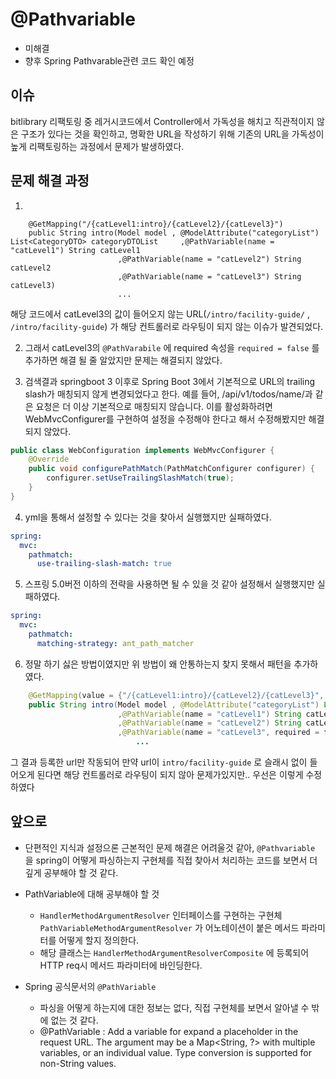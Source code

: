 # @Pathvariable

- 미해결
- 향후 Spring Pathvarable관련 코드 확인 예정

## 이슈

bitlibrary 리팩토링 중 레거시코드에서 Controller에서 가독성을 해치고 직관적이지 않은 구조가 있다는 것을 확인하고, 명확한 URL을 작성하기 위해 기존의 URL을 가독성이 높게 리팩토링하는 과정에서 문제가 발생하였다.

## 문제 해결 과정

1. 
```
    @GetMapping("/{catLevel1:intro}/{catLevel2}/{catLevel3}")
    public String intro(Model model , @ModelAttribute("categoryList") List<CategoryDTO> categoryDTOList     ,@PathVariable(name = "catLevel1") String catLevel1
                        ,@PathVariable(name = "catLevel2") String catLevel2
                        ,@PathVariable(name = "catLevel3") String catLevel3)
                        ...
```
해당 코드에서 catLevel3의 값이 들어오지 않는 URL(`/intro/facility-guide/` , `/intro/facility-guide`) 가 해당 컨트롤러로 라우팅이 되지 않는 이슈가 발견되었다.

2. 그래서 catLevel3의 `@PathVarabile` 에 required 속성을 `required = false` 를 추가하면 해결 될 줄 알았지만 문제는 해결되지 않았다.

3. 검색결과 springboot 3 이후로 Spring Boot 3에서 기본적으로 URL의 trailing slash가 매칭되지 않게 변경되었다고 한다. 예를 들어, /api/v1/todos/name/과 같은 요청은 더 이상 기본적으로 매칭되지 않습니다.
이를 활성화하려면 WebMvcConfigurer를 구현하여 설정을 수정해야 한다고 해서 수정해봤지만 해결되지 않았다.

```java
public class WebConfiguration implements WebMvcConfigurer {
    @Override
    public void configurePathMatch(PathMatchConfigurer configurer) {
        configurer.setUseTrailingSlashMatch(true);
    }
}
```

4. yml을 통해서 설정할 수 있다는 것을 찾아서 실행했지만 실패하였다.
```yml
spring:
  mvc:
    pathmatch:
      use-trailing-slash-match: true
```

5. 스프링 5.0버전 이하의 전략을 사용하면 될 수 있을 것 같아 설정해서 실행했지만 실패하였다.

```yml
spring:
  mvc:
    pathmatch:
      matching-strategy: ant_path_matcher
```

6. 정말 하기 싫은 방법이였지만 위 방법이 왜 안통하는지 찾지 못해서 패턴을 추가하였다.
```java
    @GetMapping(value = {"/{catLevel1:intro}/{catLevel2}/{catLevel3}", "/{catLevel1:intro}/{catLevel2}/"})
    public String intro(Model model , @ModelAttribute("categoryList") List<CategoryDTO> categoryDTOList
                        ,@PathVariable(name = "catLevel1") String catLevel1
                        ,@PathVariable(name = "catLevel2") String catLevel2
                        ,@PathVariable(name = "catLevel3", required = false) String catLevel3){
                            ...
```
그 결과 등록한 url만 작동되어 만약 url이 `intro/facility-guide` 로 슬래시 없이 들어오게 된다면 해당 컨트롤러로 라우팅이 되지 않아 문제가있지만.. 우선은 이렇게 수정하였다

## 앞으로

- 단편적인 지식과 설정으론 근본적인 문제 해결은 어려울것 같아, `@Pathvariable` 을 spring이 어떻게 파싱하는지 구현체를 직접 찾아서 처리하는 코드를 보면서 더 깊게 공부해야 할 것 같다.

- PathVariable에 대해 공부해야 할 것
    - `HandlerMethodArgumentResolver` 인터페이스를 구현하는 구현체 `PathVariableMethodArgumentResolver` 가 어노테이션이 붙은 메서드 파라미터를 어떻게 할지 정의한다.
    - 해당 클래스는 `HandlerMethodArgumentResolverComposite` 에 등록되어 HTTP req시 메서드 파라미터에 바인딩한다. 
- Spring 공식문서의 `@PathVariable`
    - 파싱을 어떻게 하는지에 대한 정보는 없다, 직접 구현체를 보면서 알아낼 수 밖에 없는 것 같다.
    - @PathVariable : Add a variable for expand a placeholder in the request URL. The argument may be a Map<String, ?> with multiple variables, or an individual value. Type conversion is supported for non-String values.